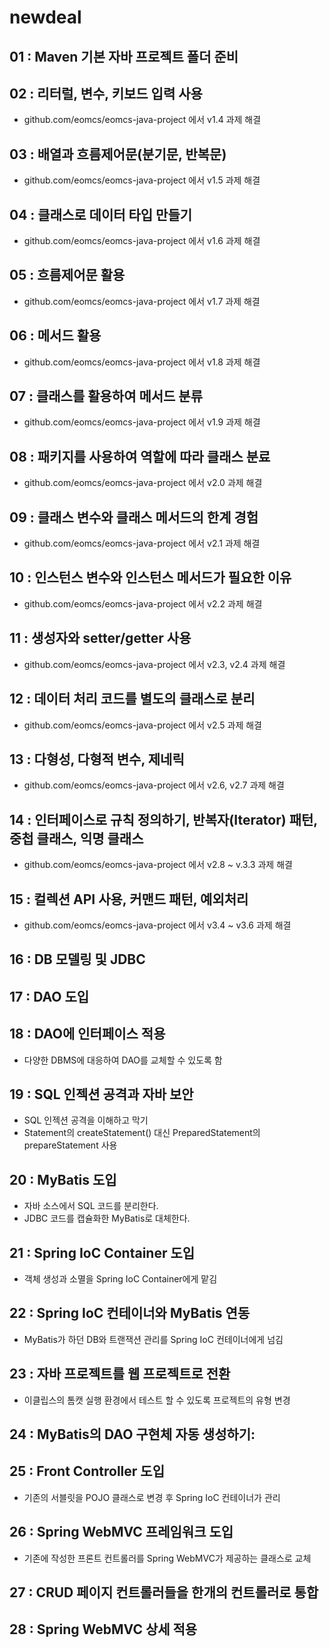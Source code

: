 ﻿# newdeal

## 01 : Maven 기본 자바 프로젝트 폴더 준비

## 02 : 리터럴, 변수, 키보드 입력 사용
- github.com/eomcs/eomcs-java-project 에서 v1.4 과제 해결

## 03 : 배열과 흐름제어문(분기문, 반복문)
- github.com/eomcs/eomcs-java-project 에서 v1.5 과제 해결

## 04 : 클래스로 데이터 타입 만들기
- github.com/eomcs/eomcs-java-project 에서 v1.6 과제 해결

## 05 : 흐름제어문 활용
- github.com/eomcs/eomcs-java-project 에서 v1.7 과제 해결

## 06 : 메서드 활용
- github.com/eomcs/eomcs-java-project 에서 v1.8 과제 해결

## 07 : 클래스를 활용하여 메서드 분류
- github.com/eomcs/eomcs-java-project 에서 v1.9 과제 해결

## 08 : 패키지를 사용하여 역할에 따라 클래스 분료
- github.com/eomcs/eomcs-java-project 에서 v2.0 과제 해결

## 09 : 클래스 변수와 클래스 메서드의 한계 경험
- github.com/eomcs/eomcs-java-project 에서 v2.1 과제 해결

## 10 : 인스턴스 변수와 인스턴스 메서드가 필요한 이유
- github.com/eomcs/eomcs-java-project 에서 v2.2 과제 해결

## 11 : 생성자와 setter/getter 사용
- github.com/eomcs/eomcs-java-project 에서 v2.3, v2.4 과제 해결

## 12 : 데이터 처리 코드를 별도의 클래스로 분리
- github.com/eomcs/eomcs-java-project 에서 v2.5 과제 해결

## 13 : 다형성, 다형적 변수, 제네릭
- github.com/eomcs/eomcs-java-project 에서 v2.6, v2.7 과제 해결

## 14 : 인터페이스로 규칙 정의하기, 반복자(Iterator) 패턴, 중첩 클래스, 익명 클래스
- github.com/eomcs/eomcs-java-project 에서 v2.8 ~ v.3.3 과제 해결

## 15 : 컬렉션 API 사용, 커맨드 패턴, 예외처리
- github.com/eomcs/eomcs-java-project 에서 v3.4 ~ v3.6 과제 해결

## 16 : DB 모델링 및 JDBC

## 17 : DAO 도입

## 18 : DAO에 인터페이스 적용
- 다양한 DBMS에 대응하여 DAO를 교체할 수 있도록 함

## 19 : SQL 인젝션 공격과 자바 보안
- SQL 인젝션 공격을 이해하고 막기
- Statement의 createStatement() 대신 PreparedStatement의 prepareStatement 사용

## 20 : MyBatis 도입
- 자바 소스에서 SQL 코드를 분리한다.
- JDBC 코드를 캡슐화한 MyBatis로 대체한다.

## 21 : Spring IoC Container 도입
- 객체 생성과 소멸을 Spring IoC Container에게 맡김

## 22 : Spring IoC 컨테이너와 MyBatis 연동
- MyBatis가 하던 DB와 트랜잭션 관리를 Spring IoC 컨테이너에게 넘김

## 23 : 자바 프로젝트를 웹 프로젝트로 전환
- 이클립스의 톰캣 실행 환경에서 테스트 할 수 있도록 프로젝트의 유형 변경

## 24 : MyBatis의 DAO 구현체 자동 생성하기:

## 25 : Front Controller 도입
- 기존의 서블릿을 POJO 클래스로 변경 후 Spring IoC 컨테이너가 관리

## 26 : Spring WebMVC 프레임워크 도입
- 기존에 작성한 프론트 컨트롤러를 Spring WebMVC가 제공하는 클래스로 교체

## 27 : CRUD 페이지 컨트롤러들을 한개의 컨트롤러로 통합

## 28 : Spring WebMVC 상세 적용